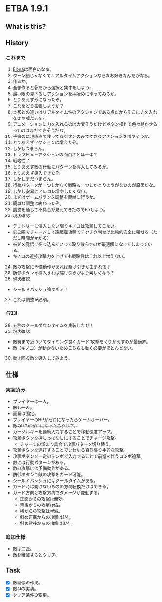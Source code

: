 # ETBA 1.9.1
## What is this?


## History

### これまで
1. [Elona](http://ylvania.style.coocan.jp/elona_top.html)は面白いなぁ。
2. ターン制じゃなくてリアルタイムアクションならなお好きなんだがなぁ。
3. 作るか。
4. 全部作ると骨だから選択と集中をしよう。
5. 最小限の見下ろしアクションを手始めに作ってみるか。
6. とりあえず形になったぞ。
7. これをどう拡張しようか？
8. 本家との違いはリアルタイム性のアクションである点だからそこに力を入れなきゃ嘘だよな。
9. アニメーションに力を入れるのは大変そうだけどボタン操作で色々動かせるってのはまだできそうだな。
10. 手始めに現時点で使ってるボタンのみでできるアクションを増やそうか。
11. とりあえずアクションは増えたぞ。
12. しかしつまらん。
13. トップビューアクションの面白さとは一体？
14. 戦略性？
15. とりあえず敵の行動にパターンを導入してみるか。
16. とりあえず導入できたぞ。
17. しかしまだつまらん。
18. 行動パターンが一つしかなく戦略も一つしかとりようがないのが原因だな。
19. しかし安易にアレコレ増やしたくない。
20. まずはゲームバランス調整を簡単に行うか。
21. 簡単な調整は終わったぞ。
22. 調整を通して不具合が見えてきたのでFixしよう。
23. 現状確認
  * テリトリーに侵入しない限りキノコは攻撃してこない。
  * 安全圏でチャージして遠距離攻撃でチクチク刺せば比較的安全に殺せる（ただし時間がかかる）
  * 被ダメ覚悟で突っ込んでいって殴り散らすのが最適解になってしまっている。
  * キノコの近接攻撃力を上げても戦略性はこれ以上増えない。
24. 敵の攻撃に予備動作があれば駆け引きが生まれる？
25. 防御ボタンを導入すれば駆け引きがより楽しくなる？
26. 現状確認
  * シールドバッシュ強すぎィ！
27. これは調整が必須。

### ｲﾏｺｺ!!

28. 五秒のクールダウンタイムを実装したぜ！
29. 現状確認
  * 敵前まで近づいてタイミング良くガード/攻撃をくりかえすのが最適解。
  * 敵（キノコ）が動かないためこちらも動く必要がほとんどない。
30. 動き回る敵を導入してみよう。

## 仕様
### 実装済み
* プレイヤーは一人。
* <del>敵も一人。</del>
* 画面は固定。
* プレイヤーのHPがゼロになったらゲームオーバー。
* <del>敵のHPがゼロになったらクリア。</del>
* カーソルキーを連続入力することで移動速度アップ。
* 攻撃ボタンを押しっぱなしにすることでチャージ攻撃。
  * チャージの溜まり具合で攻撃パターン切り替え。
* 攻撃ボタンを連打することでいわゆる百烈張り手的な攻撃。
* 攻撃ボタンを一定のテンポで入力することで前進を伴うコンボ追撃。
* 敵には行動パターンがある。
* 敵の攻撃には予備動作がある。
* 防御ボタンで敵の攻撃をガード可能。
* シールドバッシュにはクールタイムがある。
* ガード時は動けないものの方向転換だけはできる。
* ガード方向と攻撃方向でダメージが変動する。
  * 正面からの攻撃は無効。
  * 背後からの攻撃は倍。
  * 横からの攻撃は半減。
  * 斜め正面からの攻撃は1/4。
  * 斜め背後からの攻撃は3/4。

### 追加仕様

* 敵は二匹。
* 敵を殲滅するとクリア。

## Task

- [x] 敵画像の作成。
- [x] 敵AIの実装。
- [x] クリア条件の変更。
